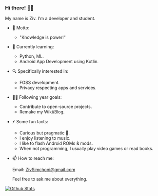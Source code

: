 ### Hi there! 👋🏽

My name is Ziv. I'm a developer and student.

-   💬 Motto:

    -   "Knowledge is power!"

-   🌱 Currently learning:

    -   Python, ML.
    -   Android App Development using Kotlin.

-   🔍 Specifically interested in:

    -   FOSS development.
    -   Privacy respecting apps and services.

-   🔭🥅 Following year goals:

    -   Contribute to open-source projects.
    -   Remake my Wiki/Blog.

-   ⚡ Some fun facts:

    -   Curious but pragmatic 🦝.
    -   I enjoy listening to music.
    -   I like to flash Android ROMs & mods.
    -   When not programming, I usually play video games or read books.

-   📫 How to reach me:

    Email: ZivSimchoni@gmail.com

    Feel free to ask me about everything.

[![Github Stats](https://github-readme-stats.vercel.app/api?username=ZivSimchoni&show_icons=true&theme=github_dark&count_private=true&hide_border=true&line_height=20)](https://github.com/ZivSimchoni/)
